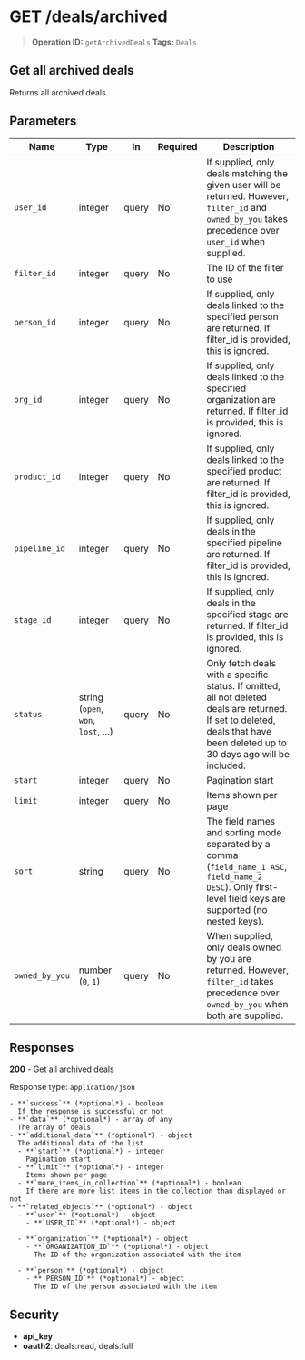 # GET /deals/archived

> **Operation ID:** `getArchivedDeals`
> **Tags:** `Deals`

## Get all archived deals

Returns all archived deals.

## Parameters

| Name | Type | In | Required | Description |
|------|------|-------|----------|-------------|
| `user_id` | integer | query | No | If supplied, only deals matching the given user will be returned. However, `filter_id` and `owned_by_you` takes precedence over `user_id` when supplied. |
| `filter_id` | integer | query | No | The ID of the filter to use |
| `person_id` | integer | query | No | If supplied, only deals linked to the specified person are returned. If filter_id is provided, this is ignored. |
| `org_id` | integer | query | No | If supplied, only deals linked to the specified organization are returned. If filter_id is provided, this is ignored. |
| `product_id` | integer | query | No | If supplied, only deals linked to the specified product are returned. If filter_id is provided, this is ignored. |
| `pipeline_id` | integer | query | No | If supplied, only deals in the specified pipeline are returned. If filter_id is provided, this is ignored. |
| `stage_id` | integer | query | No | If supplied, only deals in the specified stage are returned. If filter_id is provided, this is ignored. |
| `status` | string (`open`, `won`, `lost`, ...) | query | No | Only fetch deals with a specific status. If omitted, all not deleted deals are returned. If set to deleted, deals that have been deleted up to 30 days ago will be included. |
| `start` | integer | query | No | Pagination start |
| `limit` | integer | query | No | Items shown per page |
| `sort` | string | query | No | The field names and sorting mode separated by a comma (`field_name_1 ASC`, `field_name_2 DESC`). Only first-level field keys are supported (no nested keys). |
| `owned_by_you` | number (`0`, `1`) | query | No | When supplied, only deals owned by you are returned. However, `filter_id` takes precedence over `owned_by_you` when both are supplied. |

## Responses

**200** - Get all archived deals

Response type: `application/json`

```
- **`success`** (*optional*) - boolean
  If the response is successful or not
- **`data`** (*optional*) - array of any
  The array of deals
- **`additional_data`** (*optional*) - object
  The additional data of the list
  - **`start`** (*optional*) - integer
    Pagination start
  - **`limit`** (*optional*) - integer
    Items shown per page
  - **`more_items_in_collection`** (*optional*) - boolean
    If there are more list items in the collection than displayed or not
- **`related_objects`** (*optional*) - object
  - **`user`** (*optional*) - object
    - **`USER_ID`** (*optional*) - object

  - **`organization`** (*optional*) - object
    - **`ORGANIZATION_ID`** (*optional*) - object
      The ID of the organization associated with the item

  - **`person`** (*optional*) - object
    - **`PERSON_ID`** (*optional*) - object
      The ID of the person associated with the item

```


## Security

- **api_key**
- **oauth2**: deals:read, deals:full